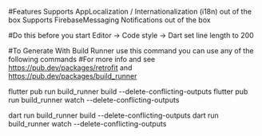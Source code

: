 #Features
Supports AppLocalization / Internationalization (i18n) out of the box
Supports FirebaseMessaging Notifications out of the box


#Do this before you start
Editor -> Code style -> Dart set line length to 200

#To Generate With Build Runner use this command you can use any of the following commands
#For more info and see https://pub.dev/packages/retrofit and https://pub.dev/packages/build_runner

flutter pub run build_runner build --delete-conflicting-outputs
flutter pub run build_runner watch --delete-conflicting-outputs

dart run build_runner build --delete-conflicting-outputs
dart run build_runner watch --delete-conflicting-outputs


